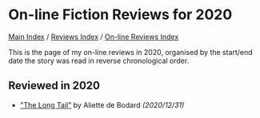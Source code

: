 # On-line Fiction Reviews for 2020

[Main Index](../../../README.md) / [Reviews Index](../../README.md) / [On-line Reviews Index](../README.md)

This is the page of my on-line reviews in 2020, organised by the start/end date the story was read in reverse chronological order.

## Reviewed in 2020
- ["The Long Tail"](20201231-LongTail.md) by Aliette de Bodard *(2020/12/31)*
